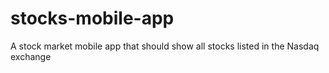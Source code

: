 # stocks-mobile-app
A stock market mobile app that should show all stocks listed in the Nasdaq exchange
